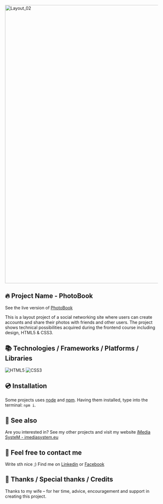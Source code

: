 <img width="1886" height="918" alt="Layout_02" src="https://github.com/user-attachments/assets/20b6313e-f27d-46aa-967b-7de5f200c744" />

## 🔥 Project Name - PhotoBook
See the live version of [PhotoBook](https://imediasystem.github.io/PhotoBook/)

This is a layout project of a social networking site where users can create accounts and share their photos with friends and other users. The project shows technical possibilities acquired during the frontend course including design, HTML5 & CSS3.
&nbsp;

## 📚 Technologies / Frameworks / Platforms / Libraries
![HTML5](https://img.shields.io/badge/html5-%23E34F26.svg?style=for-the-badge&logo=html5&logoColor=white)
![CSS3](https://img.shields.io/badge/css3-%231572B6.svg?style=for-the-badge&logo=css3&logoColor=white)
&nbsp;

## 💿 Installation
Some projects uses [node](https://nodejs.org/en/) and [npm](https://www.npmjs.com/). Having them installed, type into the terminal: `npm i`.
&nbsp;

## 🔗 See also
Are you interested in? See my other projects and visit my website [iMedia SysteM - imediasystem.eu](https://imediasystem.eu/)
&nbsp;

## 📝 Feel free to contact me
Write sth nice ;) Find me on [Linkedin](https://www.linkedin.com/in/krzysztof-graca-47698997/) or [Facebook](https://www.facebook.com/christoffg74/)
&nbsp;

## 👏 Thanks / Special thanks / Credits
Thanks to my wife – for her time, advice, encouragement and support in creating this project.
